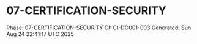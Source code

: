 # 07-CERTIFICATION-SECURITY
Phase: 07-CERTIFICATION-SECURITY
CI: CI-DO001-003
Generated: Sun Aug 24 22:41:17 UTC 2025
